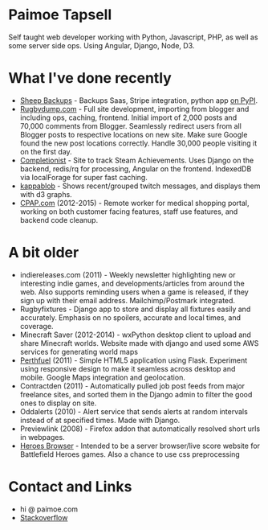 Paimoe Tapsell
==========
Self taught web developer working with Python, Javascript, PHP, as well as some server side ops. Using Angular, Django, Node, D3.

# What I've done recently
* <a href="https://www.sheepbackups.com">Sheep Backups</a> - Backups Saas, Stripe integration, python app <a href="https://pypi.python.org/pypi/sheepbackups/">on PyPI</a>.
* <a href="http://www.rugbydump.com">Rugbydump.com</a> - Full site development, importing from blogger and including ops, caching, frontend. Initial import of 2,000 posts and 70,000 comments from Blogger. Seamlessly redirect users from all Blogger posts to respective locations on new site. Make sure Google found the new post locations correctly. Handle 30,000 people visiting it on the first day.
* <a href="http://completionist.hamjack.com">Completionist</a> - Site to track Steam Achievements. Uses Django on the backend, redis/rq for processing, Angular on the frontend. IndexedDB via localForage for super fast caching.
* <a href="http://github.com/paimoe/kappablob">kappablob</a> - Shows recent/grouped twitch messages, and displays them with d3 graphs.
* <a href="http://www.cpap.com">CPAP.com</a> (2012-2015) - Remote worker for medical shopping portal, working on both customer facing features, staff use features, and backend code cleanup.

# A bit older
* indiereleases.com (2011) - Weekly newsletter highlighting new or interesting indie games, and developments/articles from around the web. Also supports reminding users when a game is released, if they sign up with their email address. Mailchimp/Postmark integrated.
* Rugbyfixtures - Django app to store and display all fixtures easily and accurately. Emphasis on no spoilers, accurate and local times, and coverage.
* Minecraft Saver (2012-2014) - wxPython desktop client to upload and share Minecraft worlds. Website made with django and used some AWS services for generating world maps
* <a href="http://github.com/paimoe/fuelwatch">Perthfuel</a> (2011) - Simple HTML5 application using Flask. Experiment using responsive design to make it seamless across desktop and mobile. Google Maps integration and geolocation.
* Contractden (2011) - Automatically pulled job post feeds from major freelance sites, and sorted them in the Django admin to filter the good ones to display on site.
* Oddalerts (2010) - Alert service that sends alerts at random intervals instead of at specified times. Made with Django.
* Previewlink (2008) - Firefox addon that automatically resolved short urls in webpages.
* <a href="http://github.com/paimoe/bfh-server-viewer">Heroes Browser</a> - Intended to be a server browser/live score website for Battlefield Heroes games. Also a chance to use css preprocessing

# Contact and Links
* hi @ paimoe.com
* <a href="http://stackoverflow.com/users/858969/paimoe">Stackoverflow</a>
